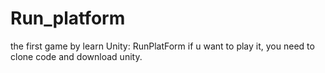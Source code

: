 # Run_platform
the first game by learn Unity: RunPlatForm
if u want to play it, you need to clone code and download unity.
